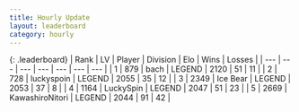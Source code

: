 ```yaml
---
title: Hourly Update
layout: leaderboard
category: hourly
---
```


{: .leaderboard}
| Rank | LV | Player | Division | Elo | Wins | Losses |
| --- | --- | --- | --- | --- | --- | --- |
| <span data-change="0">1</span> | 879 | <span title="ID: 281795">bach</span> | LEGEND | <span data-change="0">2120</span> | <span data-change="0">51</span> | <span data-change="0">11</span> |
| <span data-change="0">2</span> | 728 | <span title="ID: 512212">luckyspoin</span> | LEGEND | <span data-change="0">2055</span> | <span data-change="0">35</span> | <span data-change="0">12</span> |
| <span data-change="0">3</span> | 2349 | <span title="ID: 417840">Ice Bear</span> | LEGEND | <span data-change="0">2053</span> | <span data-change="0">37</span> | <span data-change="0">8</span> |
| <span data-change="0">4</span> | 1164 | <span title="ID: 498412">LuckySpin</span> | LEGEND | <span data-change="0">2047</span> | <span data-change="0">51</span> | <span data-change="0">23</span> |
| <span data-change="0">5</span> | 2669 | <span title="ID: 164871">KawashiroNitori</span> | LEGEND | <span data-change="0">2044</span> | <span data-change="0">91</span> | <span data-change="0">42</span> |